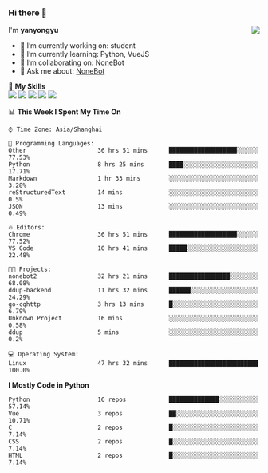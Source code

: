 ### Hi there 👋

<a href="#">
  <img align="right" src="https://github-readme-stats.vercel.app/api?username=yanyongyu&count_private=true&show_icons=true&bg_color=15,f2f7fd,E0EAFC" />
</a>

I'm **yanyongyu**

- 🔭 I’m currently working on: student
- 🌱 I’m currently learning: Python, VueJS
- 👯 I’m collaborating on: [NoneBot](https://github.com/nonebot)
- 💬 Ask me about: [NoneBot](https://github.com/nonebot)

🌟 **My Skills**  
![](https://img.shields.io/badge/-Python-3e74a2?style=flat-square&logo=Python&logoColor=fff)
![](https://img.shields.io/badge/-Vue-4fc08d?style=flat-square&logo=Vue.js&logoColor=fff)
![](https://img.shields.io/badge/-Node.js-339933?style=flat-square&logo=Node.js&logoColor=fff)
![](https://img.shields.io/badge/-Docker-2496ED?style=flat-square&logo=Docker&logoColor=fff)
![](https://img.shields.io/badge/-Linux-000000?style=flat-square&logo=Linux&logoColor=fff)

<!--START_SECTION:waka-->
📊 **This Week I Spent My Time On** 

```text
⌚︎ Time Zone: Asia/Shanghai

💬 Programming Languages: 
Other                    36 hrs 51 mins      ███████████████████░░░░░░   77.53% 
Python                   8 hrs 25 mins       ████░░░░░░░░░░░░░░░░░░░░░   17.71% 
Markdown                 1 hr 33 mins        ░░░░░░░░░░░░░░░░░░░░░░░░░   3.28% 
reStructuredText         14 mins             ░░░░░░░░░░░░░░░░░░░░░░░░░   0.5% 
JSON                     13 mins             ░░░░░░░░░░░░░░░░░░░░░░░░░   0.49%

🔥 Editors: 
Chrome                   36 hrs 51 mins      ███████████████████░░░░░░   77.52% 
VS Code                  10 hrs 41 mins      █████░░░░░░░░░░░░░░░░░░░░   22.48%

🐱‍💻 Projects: 
nonebot2                 32 hrs 21 mins      █████████████████░░░░░░░░   68.08% 
ddup-backend             11 hrs 32 mins      ██████░░░░░░░░░░░░░░░░░░░   24.29% 
go-cqhttp                3 hrs 13 mins       █░░░░░░░░░░░░░░░░░░░░░░░░   6.79% 
Unknown Project          16 mins             ░░░░░░░░░░░░░░░░░░░░░░░░░   0.58% 
ddup                     5 mins              ░░░░░░░░░░░░░░░░░░░░░░░░░   0.2%

💻 Operating System: 
Linux                    47 hrs 32 mins      █████████████████████████   100.0%

```

**I Mostly Code in Python** 

```text
Python                   16 repos            ██████████████░░░░░░░░░░░   57.14% 
Vue                      3 repos             ██░░░░░░░░░░░░░░░░░░░░░░░   10.71% 
C                        2 repos             █░░░░░░░░░░░░░░░░░░░░░░░░   7.14% 
CSS                      2 repos             █░░░░░░░░░░░░░░░░░░░░░░░░   7.14% 
HTML                     2 repos             █░░░░░░░░░░░░░░░░░░░░░░░░   7.14%

```



<!--END_SECTION:waka-->
